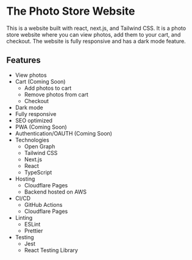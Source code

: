 # The Photo Store Website
This is a website built with react, next.js, and Tailwind CSS. It is a photo store website where you can view photos, add them to your cart, and checkout. The website is fully responsive and has a dark mode feature.

## Features
- View photos
- Cart (Coming Soon)
  - Add photos to cart
  - Remove photos from cart
  - Checkout
- Dark mode
- Fully responsive
- SEO optimized
- PWA (Coming Soon)
- Authentication/OAUTH (Coming Soon)
- Technologies
  - Open Graph
  - Tailwind CSS
  - Next.js
  - React
  - TypeScript
- Hosting
  - Cloudflare Pages
  - Backend hosted on AWS
- CI/CD
  - GitHub Actions
  - Cloudflare Pages
- Linting
  - ESLint
  - Prettier
- Testing
  - Jest
  - React Testing Library